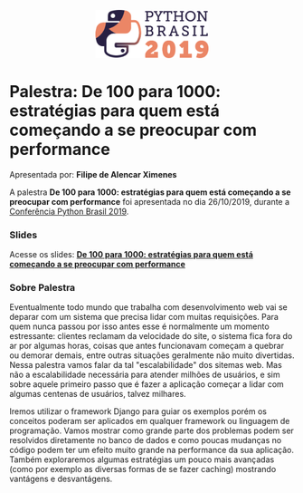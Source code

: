 <p align="center"><img src="../../logo_python_brasil_2019-01.svg" width="200"></p>

# Palestra: De 100 para 1000: estratégias para quem está começando a se preocupar com performance
Apresentada por: **Filipe de Alencar Ximenes**


A palestra **De 100 para 1000: estratégias para quem está começando a se preocupar com performance** foi apresentada no dia 26/10/2019, durante a [Conferência Python Brasil 2019](http://2019.pythonbrasil.org.br).



### Slides

Acesse os slides: **[De 100 para 1000: estratégias para quem está começando a se preocupar com performance](https://docs.google.com/presentation/d/1dSTUiA_yds6TATlYujBvdxdC93FR63AtMIOmMNjZEhQ/edit?usp=sharing)**



### Sobre Palestra
Eventualmente todo mundo que trabalha com desenvolvimento web vai se deparar com um sistema que precisa lidar com muitas requisições. Para quem nunca passou por isso antes esse é normalmente um momento estressante: clientes reclamam da velocidade do site, o sistema fica fora do ar por algumas horas, coisas que antes funcionavam começam a quebrar ou demorar demais, entre outras situações geralmente não muito divertidas.  Nessa palestra vamos falar da tal "escalabilidade" dos sitemas web. Mas não a escalabilidade necessária para atender milhões de usuários, e sim sobre aquele primeiro passo que é fazer a aplicação começar a lidar com algumas centenas de usuários, talvez milhares.

Iremos utilizar o framework Django para guiar os exemplos porém os conceitos poderam ser aplicados em qualquer framework ou linguagem de programação. Vamos mostrar como grande parte dos problemas podem ser resolvidos diretamente no banco de dados e como poucas mudanças no código podem ter um efeito muito grande na performance da sua aplicação. Também exploraremos algumas estratégias um pouco mais avançadas (como por exemplo as diversas formas de se fazer caching) mostrando vantágens e desvantágens.




